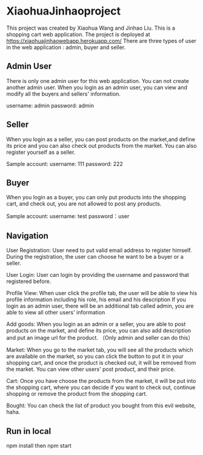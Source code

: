 # XiaohuaJinhaoproject

This project was created by Xiaohua Wang and Jinhao Liu. This is a shopping cart web application.
The project is deployed at https://xiaohuajinhaowebapp.herokuapp.com/
There are three types of user in the web application : admin, buyer and seller.

## Admin User

There is only one admin user for this web application. You can not create another admin user.
When you login as an admin user, you can view and modify all the buyers and sellers' information.

username: admin
password: admin

## Seller

When you login as a seller, you can post products on the market,and define its price and you can also check out products from the market.
You can also register yourself as a seller.

Sample account:
username: 111
password: 222

## Buyer

When you login as a buyer, you can only put products into the shopping cart, and check out, you are not allowed to post any products.

Sample account:
username: test
password：user

## Navigation

User Registration: User need to put valid email address to register himself.
                   During the registration, the user can choose he want to be a buyer or a seller.
                   
User Login:        User can login by providing the username and password that registered before.

Profile View:      When user click the profile tab, the user will be able to view his profile information including
                   his role, his email and his description
                   If you login as an admin user, there will be an additional tab called admin, you are able to view all other users' information

Add goods:         When you login as an admin or a seller, you are able to post products on the market, and define its price, you can also add 
                   description and put an image url for the product. （Only admin and seller can do this）

Market:            When you go to the market tab, you will see all the products which are available on the market, so you can click the button to 
                   put it in your shopping cart, and once the product is checked out, it will be removed from the market. You can view other users' 
                   post product, and their price.
                 

Cart:              Once you have choose the products from the market, it will be put into the shopping cart, where you can decide if you want to 
                   check out, continue shopping or remove the product from the shopping cart.
                   
Bought:            You can check the list of product you bought from this evil website, haha.


## Run in local
npm install then npm start
